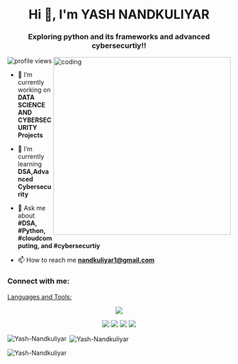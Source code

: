<h1 align="center">Hi 👋, I'm YASH NANDKULIYAR</h1>
<h3 align="center">Exploring python and its frameworks and advanced cybersecurtiy!!</h3>
<img align="right" alt="coding" width="400" src="https://github.com/Yash-Nandkuliyar/Yash-Nandkuliyar/assets/102182985/29e36476-8397-4e2f-be2d-170c4586f5cf">

![profile views](https://komarev.com/ghpvc/?username=Yash-Nandkuliyar&style=flat-square)

- 🔭 I’m currently working on **DATA SCIENCE AND CYBERSECURITY Projects**

- 🌱 I’m currently learning **DSA,Advanced Cybersecurity**

- 💬 Ask me about **#DSA, #Python, #cloudcomputing, and #cybersecurtiy**

- 📫 How to reach me **nandkuliyar1@gmail.com**

<h3 align="left">Connect with me:</h3>
<p align="left">
<a href="https://linkedin.com/in/yash-nandkuliyar-13a570223/></a>
</p>

<h3 align="center">Languages and Tools:</h3>

<p align="center">
  <a href="https://skillicons.dev">
    <img src="https://skillicons.dev/icons?i=java,mysql,cpp,c,python,flask,websockets,loggers,requests,error handling,advanced_cybersecurity,gcp,github, tensorflow,vscode,bootstrap,&perline=6" />
  </a>
</p>

<div align="center">
    <img src="http://github-profile-summary-cards.vercel.app/api/cards/profile-details?username=Yash-Nandkuliyar&theme=graywhite" />
    <img src="http://github-profile-summary-cards.vercel.app/api/cards/most-commit-language?username=Yash-Nandkuliyar&theme=graywhite" />
    <img src="http://github-profile-summary-cards.vercel.app/api/cards/stats?username=Yash-Nandkuliyar&theme=graywhite" />
    <img src="https://streak-stats.demolab.com?user=Yash-Nandkuliyar" />
</div>

<p><img align="left" src="https://github-readme-stats.vercel.app/api/top-langs?username=Yash-Nandkuliyar&show_icons=true&locale=en&layout=compact" alt="Yash-Nandkuliyar" /></p>

<p>&nbsp;<img align="center" src="https://github-readme-stats.vercel.app/api?username=Yash-Nandkuliyar&show_icons=true&locale=en" alt="Yash-Nandkuliyar" /></p>

<p><img align="center" src="https://github-readme-streak-stats.herokuapp.com/?user=Yash-Nandkuliyar&" alt="Yash-Nandkuliyar" /></p>
